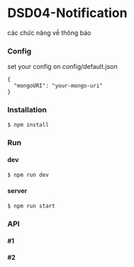 # DSD04-Notification
các chức năng về thông báo

### Config
set your config on config/default.json
```
{
  "mongoURI": "your-mongo-uri"
}
```

### Installation
```sh
$ npm install
```
### Run
#### dev
```sh
$ npm run dev
```
#### server
```sh
$ npm run start
```
### API
#### #1
#### #2
